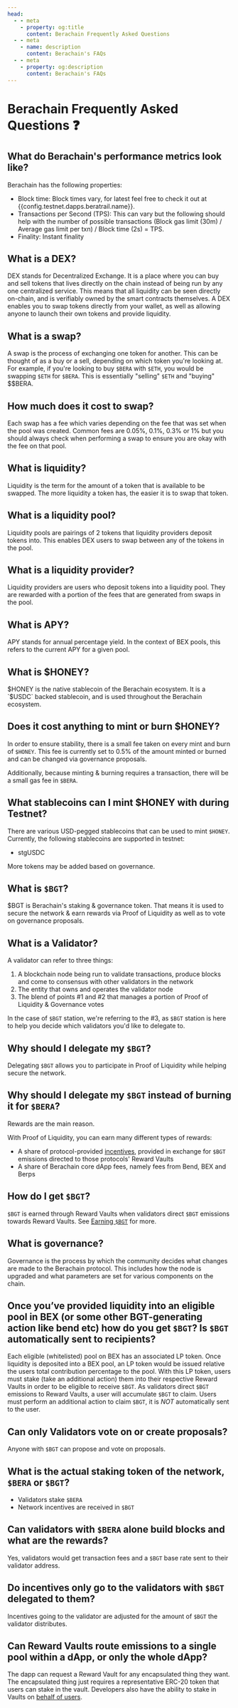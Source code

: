 ```yaml
---
head:
  - - meta
    - property: og:title
      content: Berachain Frequently Asked Questions
  - - meta
    - name: description
      content: Berachain's FAQs
  - - meta
    - property: og:description
      content: Berachain's FAQs
---
```


<script setup>
  import config from '@berachain/config/constants.json';
</script>

# Berachain Frequently Asked Questions ❓

## What do Berachain's performance metrics look like?

Berachain has the following properties:

- Block time: Block times vary, for latest feel free to check it out at <a :href="config.testnet.dapps.beratrail.url">{{config.testnet.dapps.beratrail.name}}</a>.
- Transactions per Second (TPS): This can vary but the following should help with the number of possible transactions (Block gas limit (30m) / Average gas limit per txn) / Block time (2s) = TPS.
- Finality: Instant finality

## What is a DEX?

DEX stands for Decentralized Exchange. It is a place where you can buy and sell tokens that lives directly on the chain instead of being run by any one centralized service. This means that all liquidity can be seen directly on-chain, and is verifiably owned by the smart contracts themselves. A DEX enables you to swap tokens directly from your wallet, as well as allowing anyone to launch their own tokens and provide liquidity.

## What is a swap?

A swap is the process of exchanging one token for another. This can be thought of as a buy or a sell, depending on which token you're looking at. For example, if you're looking to buy `$BERA` with `$ETH`, you would be swapping `$ETH` for `$BERA`. This is essentially "selling" `$ETH` and "buying" $$BERA.

## How much does it cost to swap?

Each swap has a fee which varies depending on the fee that was set when the pool was created. Common fees are 0.05%, 0.1%, 0.3% or 1% but you should always check when performing a swap to ensure you are okay with the fee on that pool.

## What is liquidity?

Liquidity is the term for the amount of a token that is available to be swapped. The more liquidity a token has, the easier it is to swap that token.

## What is a liquidity pool?

Liquidity pools are pairings of 2 tokens that liquidity providers deposit tokens into. This enables DEX users to swap between any of the tokens in the pool.

## What is a liquidity provider?

Liquidity providers are users who deposit tokens into a liquidity pool. They are rewarded with a portion of the fees that are generated from swaps in the pool.

## What is APY?

APY stands for annual percentage yield. In the context of BEX pools, this refers to the current APY for a given pool.

## What is $HONEY?

$HONEY is the native stablecoin of the Berachain ecosystem. It is a `$USDC` backed stablecoin, and is used throughout the Berachain ecosystem.

## Does it cost anything to mint or burn $HONEY?

In order to ensure stability, there is a small fee taken on every mint and burn of `$HONEY`. This fee is currently set to 0.5% of the amount minted or burned and can be changed via governance proposals.

Additionally, because minting & burning requires a transaction, there will be a small gas fee in `$BERA`.

## What stablecoins can I mint $HONEY with during Testnet?

There are various USD-pegged stablecoins that can be used to mint `$HONEY`. Currently, the following stablecoins are supported in testnet:

- stgUSDC

More tokens may be added based on governance.

## What is `$BGT`?

$BGT is Berachain's staking & governance token. That means it is used to secure the network & earn rewards via Proof of Liquidity as well as to vote on governance proposals.

## What is a Validator?

A validator can refer to three things:

1. A blockchain node being run to validate transactions, produce blocks and come to consensus with other validators in the network
2. The entity that owns and operates the validator node
3. The blend of points #1 and #2 that manages a portion of Proof of Liquidity & Governance votes

In the case of `$BGT` station, we're referring to the #3, as `$BGT` station is here to help you decide which validators you'd like to delegate to.

## Why should I delegate my `$BGT`?

Delegating `$BGT` allows you to participate in Proof of Liquidity while helping secure the network.

## Why should I delegate my `$BGT` instead of burning it for `$BERA`?

Rewards are the main reason.

With Proof of Liquidity, you can earn many different types of rewards:

- A share of protocol-provided [incentives](/learn/pol/incentives), provided in exchange for `$BGT` emissions directed to those protocols' Reward Vaults
- A share of Berachain core dApp fees, namely fees from Bend, BEX and Berps

## How do I get `$BGT`?

`$BGT` is earned through Reward Vaults when validators direct `$BGT` emissions towards Reward Vaults. See [Earning `$BGT`](/learn/pol/tokens/bgt#earning-bgt) for more.

## What is governance?

Governance is the process by which the community decides what changes are made to the Berachain protocol. This includes how the node is upgraded and what parameters are set for various components on the chain.

## Once you’ve provided liquidity into an eligible pool in BEX (or some other BGT-generating action like bend etc) how do you get `$BGT`? Is `$BGT` automatically sent to recipients?

Each eligible (whitelisted) pool on BEX has an associated LP token. Once liquidity is deposited into a BEX pool, an LP token would be issued relative the users total contribution percentage to the pool. With this LP token, users must stake (take an additional action) them into their respective Reward Vaults in order to be eligible to receive `$BGT`. As validators direct `$BGT` emissions to Reward Vaults, a user will accumulate `$BGT` to claim. Users must perform an additional action to claim `$BGT`, it is _NOT_ automatically sent to the user.

## Can only Validators vote on or create proposals?

Anyone with `$BGT` can propose and vote on proposals.

## What is the actual staking token of the network, `$BERA` or `$BGT`?

- Validators stake `$BERA`
- Network incentives are received in `$BGT`

## Can validators with `$BERA` alone build blocks and what are the rewards?

Yes, validators would get transaction fees and a `$BGT` base rate sent to their validator address.

## Do incentives only go to the validators with `$BGT` delegated to them?

Incentives going to the validator are adjusted for the amount of `$BGT` the validator distributes.

## Can Reward Vaults route emissions to a single pool within a dApp, or only the whole dApp?

The dapp can request a Reward Vault for any encapsulated thing they want. The encapsulated thing just requires a representative ERC-20 token that users can stake in the vault. Developers also have the ability to stake in Vaults on [behalf of users](/developers/guides/advanced-pol).
